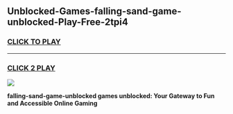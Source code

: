 
## Unblocked-Games-falling-sand-game-unblocked-Play-Free-2tpi4
<h3>
<a href="https://premium76.site?title=falling-sand-game-unblocked&ref=19M">CLICK TO PLAY</a></h3>
<hr>

<h3>
<a href="https://premium76.site?title=falling-sand-game-unblocked&ref=19M">CLICK 2 PLAY</a>
  
</h3>

<a href="https://premium76.site?title=falling-sand-game-unblocked&ref=19M"><img src="https://clearcache.store/games.png"></a>


**falling-sand-game-unblocked games unblocked: Your Gateway to Fun and Accessible Online Gaming**
